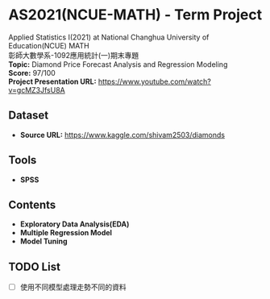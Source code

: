 # AS2021(NCUE-MATH) - Term Project
Applied Statistics Ⅰ(2021) at National Changhua University of Education(NCUE) MATH<br>
彰師大數學系-1092應用統計(一)期末專題<br>
**Topic:** Diamond Price Forecast Analysis and Regression Modeling <br>
**Score:** 97/100<br>
**Project Presentation URL:** https://www.youtube.com/watch?v=gcMZ3JfsU8A

## Dataset
* **Source URL:**
https://www.kaggle.com/shivam2503/diamonds

## Tools
* **SPSS**

## Contents
* **Exploratory Data Analysis(EDA)**
* **Multiple Regression Model**
* **Model Tuning**

## TODO List
- [ ] 使用不同模型處理走勢不同的資料

